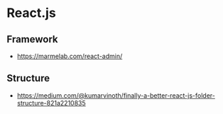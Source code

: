 # React.js

## Framework

* <https://marmelab.com/react-admin/>

## Structure

* <https://medium.com/@kumarvinoth/finally-a-better-react-js-folder-structure-821a2210835>
